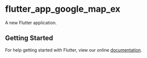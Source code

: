 # flutter_app_google_map_ex

A new Flutter application.

## Getting Started

For help getting started with Flutter, view our online
[documentation](https://flutter.io/).
